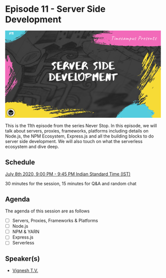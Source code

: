 # Episode 11 - Server Side Development

![](11-Server.png)

This is the 11th episode from the series Never Stop. In this episode, we will talk about servers, proxies, frameworks, platforms including details on Node.js, the NPM Ecosystem, Express.js and all the building blocks to do server side development. We will also touch on what the serverless ecosystem and dive deep.

## Schedule

[July 8th 2020, 9:00 PM - 9:45 PM Indian Standard Time (IST)](https://calendar.google.com/event?action=TEMPLATE&tmeid=NzliYWFkbjVqc3BvdTBsMjVmYWZyNm44NXEgdGltZWNhbXB1cy5jb21fM2hxNHB0a3MwbGUycm5kMGowMW82MDE0YWdAZw&tmsrc=timecampus.com_3hq4ptks0le2rnd0j01o6014ag%40group.calendar.google.com)

30 minutes for the session, 15 minutes for Q&A and random chat

## Agenda

The agenda of this session are as follows

- [ ] Servers, Proxies, Frameworks & Platforms
- [ ] Node.js
- [ ] NPM & YARN
- [ ] Express.js
- [ ] Serverless

## Speaker(s)

- [Vignesh T.V.](http://tvvignesh.com/)
